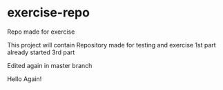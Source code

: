 # exercise-repo
Repo made for exercise

This project will contain
Repository made for testing and exercise
1st part already started
3rd part

Edited again in master branch

Hello Again!

